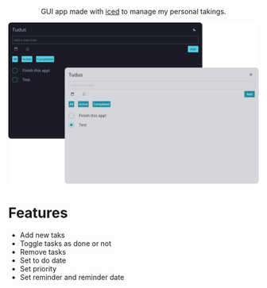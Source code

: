 <p align="center">
GUI app made with <a href="https://github.com/iced-rs/">iced</a> to manage my
personal takings.
</p>

<p align="center">
  <img src="./app.png" alt="App screenshot">
</p>

# Features
- Add new taks
- Toggle tasks as done or not
- Remove tasks
- Set to do date
- Set priority
- Set reminder and reminder date
